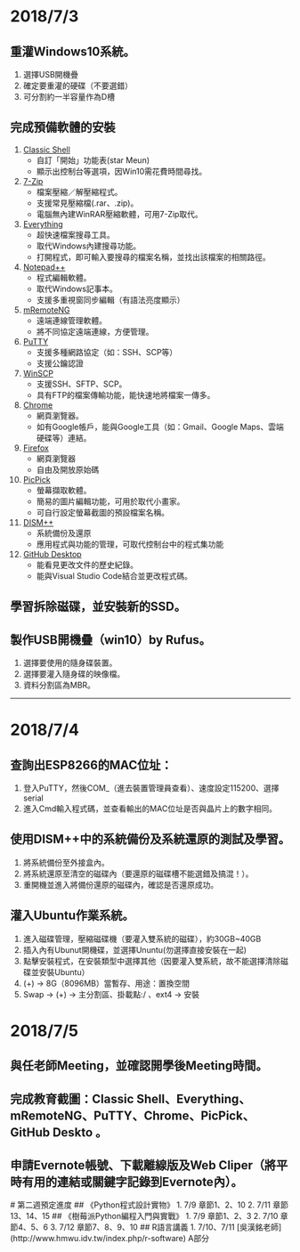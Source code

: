 
# 2018/7/3

## 重灌Windows10系統。

1. 選擇USB開機疊
2. 確定要重灌的硬碟（不要選錯）
3. 可分割約一半容量作為D槽

## 完成預備軟體的安裝

1. [Classic Shell](http://www.classicshell.net/)
    - 自訂「開始」功能表(star Meun)
    - 顯示出控制台等選項，因Win10需花費時間尋找。
2. [7-Zip](https://www.7-zip.org/)
    - 檔案壓縮／解壓縮程式。
    - 支援常見壓縮檔(.rar、.zip)。
    - 電腦無內建WinRAR壓縮軟體，可用7-Zip取代。
3. [Everything](https://www.voidtools.com/)
    - 超快速檔案搜尋工具。
    - 取代Windows內建搜尋功能。
    - 打開程式，即可輸入要搜尋的檔案名稱，並找出該檔案的相關路徑。
4. [Notepad++](https://notepad-plus-plus.org/zh/)
    - 程式編輯軟體。
    - 取代Windows記事本。
    - 支援多重視窗同步編輯（有語法亮度顯示）
5. [mRemoteNG](https://mremoteng.org/)
    - 遠端連線管理軟體。
    - 將不同協定遠端連線，方便管理。
6. [PuTTY](https://www.putty.org/)
    - 支援多種網路協定（如：SSH、SCP等）
    - 支援公鑰認證 
7. [WinSCP](https://winscp.net/eng/docs/lang:cht)
    - 支援SSH、SFTP、SCP。
    - 具有FTP的檔案傳輸功能，能快速地將檔案一傳多。
8. [Chrome](https://www.google.com.tw/chrome/index.html)
    - 網頁瀏覽器。
    - 如有Google帳戶，能與Google工具（如：Gmail、Google Maps、雲端硬碟等）連結。
9. [Firefox](https://www.mozilla.org/zh-TW/firefox/new/)
    - 網頁瀏覽器
    - 自由及開放原始碼
10. [PicPick](https://picpick.app/zh-tw/)
    - 螢幕擷取軟體。
    - 簡易的圖片編輯功能，可用於取代小畫家。
    - 可自行設定螢幕截圖的預設檔案名稱。
11. [DISM++](https://www.chuyu.me/zh-Hant/index.html)
    - 系統備份及還原
    - 應用程式與功能的管理，可取代控制台中的程式集功能 
12. [GitHub Desktop](https://desktop.github.com/)
    - 能看見更改文件的歷史紀錄。
    - 能與Visual Studio Code結合並更改程式碼。

## 學習拆除磁碟，並安裝新的SSD。

## 製作USB開機疊（win10）by Rufus。

1. 選擇要使用的隨身碟裝置。
2. 選擇要灌入隨身碟的映像檔。
3. 資料分割區為MBR。

<hr />

<!-- 
    底下請自行修改
-->

# 2018/7/4

## 查詢出ESP8266的MAC位址：

1. 登入PuTTY，然後COM_（進去裝置管理員查看）、速度設定115200、選擇serial
2. 進入Cmd輸入程式碼，並查看輸出的MAC位址是否與晶片上的數字相同。

## 使用DISM++中的系統備份及系統還原的測試及學習。
1. 將系統備份至外接盒內。
2. 將系統還原至清空的磁碟內（要還原的磁碟槽不能選錯及搞混！）。
3. 重開機並進入將備份還原的磁碟內，確認是否還原成功。

## 灌入Ubuntu作業系統。
1. 進入磁碟管理，壓縮磁碟機（要灌入雙系統的磁碟），約30GB~40GB
2. 插入內有Ubunut開機碟，並選擇Ununtu(勿選擇直接安裝在一起)
3. 點擊安裝程式，在安裝類型中選擇其他（因要灌入雙系統，故不能選擇清除磁碟並安裝Ubuntu）
4. (+) -> 8G（8096MB）當暫存、用途：置換空間
5. Swap -> (+) -> 主分割區、掛載點:/ 、ext4 -> 安裝

# 2018/7/5
## 與任老師Meeting，並確認開學後Meeting時間。
## 完成教育截圖：Classic Shell、Everything、mRemoteNG、PuTTY、Chrome、PicPick、GitHub Deskto 。
## 申請Evernote帳號、下載離線版及Web Cliper（將平時有用的連結或關鍵字記錄到Evernote內）。

<!--
請具體按照時間、預計規劃的工作規劃。請合理思考你實際有辦法投入的時間。目前你是沒辦法領到薪資的部分，需要清楚地問自己，如果沒拿到錢，你能做多久與堅持多久?
--!>

# 第二週預定進度
## 《Python程式設計實物》
1. 7/9  章節1、2、10
2. 7/11 章節13、14、15

## 《樹莓派Python編程入門與實戰》
1. 7/9  章節1、2、3
2. 7/10 章節4、5、6
3. 7/12 章節7、8、9、10
<!--章節16、21--!>

## R語言講義
1. 7/10、7/11 [吳漢銘老師](http://www.hmwu.idv.tw/index.php/r-software) A部分
